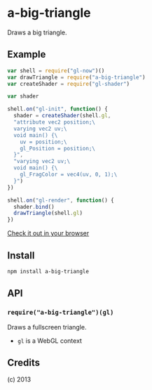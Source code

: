 a-big-triangle
==============
Draws a big triangle.

## Example

```javascript
var shell = require("gl-now")()
var drawTriangle = require("a-big-triangle")
var createShader = require("gl-shader")

var shader

shell.on("gl-init", function() {
  shader = createShader(shell.gl, 
  "attribute vec2 position;\
  varying vec2 uv;\
  void main() {\
    uv = position;\
    gl_Position = position;\
  }",
  "varying vec2 uv;\
  void main() {\
    gl_FragColor = vec4(uv, 0, 1);\
  }")
})

shell.on("gl-render", function() {
  shader.bind()
  drawTriangle(shell.gl)
})
```

[Check it out in your browser](http://mikolalysenko.github.io/a-big-triangle/)

## Install

```sh
npm install a-big-triangle
```

## API

### `require("a-big-triangle")(gl)`
Draws a fullscreen triangle.

* `gl` is a WebGL context

## Credits
(c) 2013